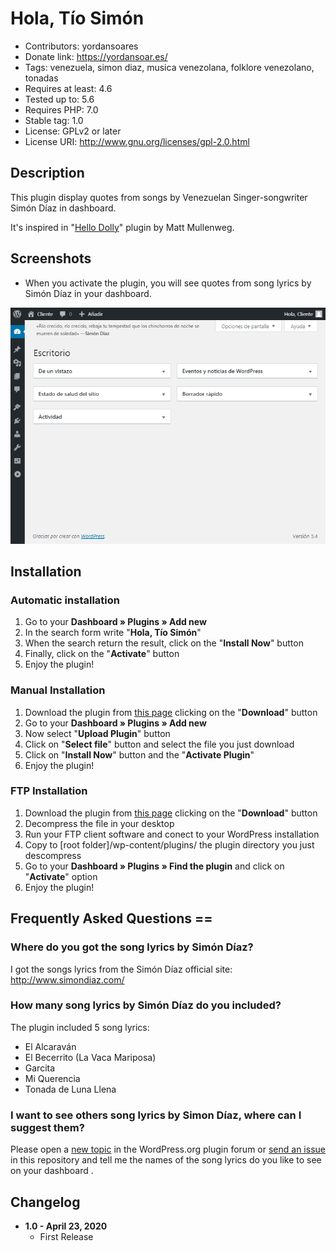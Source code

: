 # Hola, Tío Simón
- Contributors: yordansoares
- Donate link: https://yordansoar.es/
- Tags: venezuela, simon diaz, musica venezolana, folklore venezolano, tonadas
- Requires at least: 4.6
- Tested up to: 5.6
- Requires PHP: 7.0
- Stable tag: 1.0
- License: GPLv2 or later
- License URI: http://www.gnu.org/licenses/gpl-2.0.html

##  Description

This plugin display quotes from songs by Venezuelan Singer-songwriter Simón Díaz in dashboard.

It's inspired in "[Hello Dolly](https://wordpress.org/plugins/hello-dolly/)" plugin by Matt Mullenweg.

## Screenshots
* When you activate the plugin, you will see quotes from song lyrics by Simón Díaz in your dashboard.

<a href="#!"><img src="https://github.com/YordanSoares/hola-tio-simon/raw/master/assets/screenshot-1.png" alt="Plugin in action" title="Plugin in action"/></a>

##  Installation
### Automatic installation
1. Go to your **Dashboard » Plugins » Add new**
2. In the search form write "**Hola, Tío Simón**"
3. When the search return the result, click on the "**Install Now**" button
4. Finally, click on the "**Activate**" button
5. Enjoy the plugin!

### Manual Installation
1. Download the plugin from [this page](https://wordpress.org/plugins/hola-tio-simon/) clicking on the "**Download**" button
2. Go to your **Dashboard » Plugins » Add new**
3. Now select "**Upload Plugin**" button
4. Click on "**Select file**" button and select the file you just download
5. Click on "**Install Now**" button and the "**Activate Plugin**"
6. Enjoy the plugin!

### FTP Installation
1. Download the plugin from [this page](https://wordpress.org/plugins/hola-tio-simon/) clicking on the "**Download**" button
2. Decompress the file in your desktop
3. Run your FTP client software and conect to your WordPress installation
4. Copy to [root folder]/wp-content/plugins/ the plugin directory you just descompress
5. Go to your **Dashboard » Plugins » Find the plugin** and click on "**Activate**" option
6. Enjoy the plugin!

## Frequently Asked Questions ==
### Where do you got the song lyrics by Simón Díaz?
I got the songs lyrics from the Simón Díaz official site: http://www.simondiaz.com/

### How many song lyrics by Simón Díaz do you included?
The plugin included 5 song lyrics:

* El Alcaraván
* El Becerrito (La Vaca Mariposa)
* Garcita
* Mi Querencia
* Tonada de Luna Llena

### I want to see others song lyrics by Simon Díaz, where can I suggest them?
Please open a [new topic](https://wordpress.org/support/plugin/hola-tio-simon/) in the WordPress.org plugin forum or [send an issue](https://github.com/YordanSoares/hola-tio-simon/issues/) in this repository and tell me the names of the song lyrics do you like to see on your dashboard .

## Changelog 
* **1.0 - April 23, 2020**
  * First Release